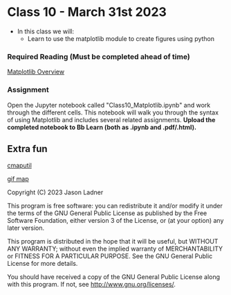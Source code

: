 # Class 10 - March 31st 2023
- In this class we will:
    - Learn to use the matplotlib module to create figures using python

### Required Reading (**Must be completed ahead of time**)
[Matplotlib Overview](https://towardsdatascience.com/data-science-with-python-intro-to-data-visualization-and-matplotlib-5f799b7c6d82)

### Assignment

Open the Jupyter notebook called "Class10_Matplotlib.ipynb" and work through the different cells. This notebook will walk you through the syntax of using Matplotlib and includes several related assignments. **Upload the completed notebook to Bb Learn (both as .ipynb and .pdf/.html).**

## Extra fun

[cmaputil](https://github.com/pnnl/cmaputil)

[gif map](https://towardsdatascience.com/how-to-make-a-gif-map-using-python-geopandas-and-matplotlib-cd8827cefbc8)

Copyright (C) 2023  Jason Ladner

This program is free software: you can redistribute it and/or modify
it under the terms of the GNU General Public License as published by
the Free Software Foundation, either version 3 of the License, or
(at your option) any later version.

This program is distributed in the hope that it will be useful,
but WITHOUT ANY WARRANTY; without even the implied warranty of
MERCHANTABILITY or FITNESS FOR A PARTICULAR PURPOSE.  See the
GNU General Public License for more details.

You should have received a copy of the GNU General Public License
along with this program.  If not, see <http://www.gnu.org/licenses/>.




